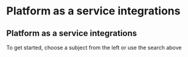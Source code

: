 # Platform as a service integrations

##  Platform as a service integrations

To get started, choose a subject from the left or use the search above


